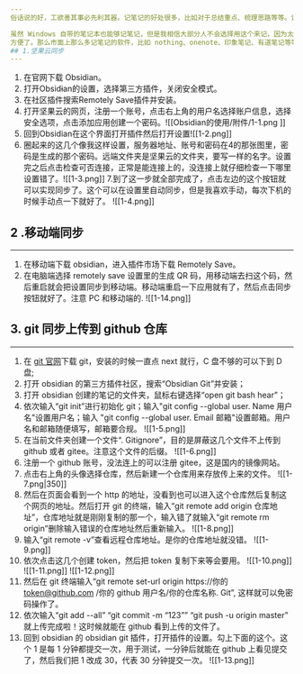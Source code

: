 ```yaml
--- 
俗话说的好，工欲善其事必先利其器。记笔记的好处很多，比如对于总结重点、梳理思路等等。记好笔记有事半功倍的效果，后续对于知识回顾知识串联有很大帮助。很多人都是学了很多，但是没办法将知识串联起来，这就导致不能在项目中对这些知识灵活运用。所以有个记笔记的习惯是好处大于坏处的。

虽然 Windows 自带的笔记本也能够记笔记，但是我相信大部分人不会选择用这个来记，因为太不
方便了。那么市面上那么多记笔记的软件，比如 nothing、onenote、印象笔记、有道笔记等等一大堆到底该选哪一个呢？其实都大差不差。我们选择的理由无非就是界面好不好看、操作放不方便、功能好不好用、以及跨平台好不好，选择一款自己喜欢的就可以了。我选择 Obsidian 的理由是这款笔记软件有很多插件，扩展性很好但也比较难上手，不过本人就是爱折腾。并且它能够在本地记笔记然后上传到云端，但是它自带的云同步是要收费的（一个月好几十呢），不过只要思想不滑坡，办法总比困难多！我们可以把 obsidian 的仓库传到坚果云或者是通过 git 传到 github。但是国内不能直连 github，也可以用 gitee 代替，方法是一样的。实际上用坚果云或者是 git 其一就可以，但是两个一块用会更保险。
## 1.坚果云同步
--- 
```

1. 在官网下载 Obsidian。
2. 打开Obsid~~i~~an的设置，选择第三方插件，关闭安全模式。
3. 在社区插件搜索Remotely Save插件并安装。
4. 打开坚果云的网页，注册一个账号，点击右上角的用户名选择账户信息，选择安全选项，点击添加应用创建一个密码。![[Obsidian的使用/附件/1-1.png ]]
5. 回到Obsidian在这个界面打开插件然后打开设置![[1-2.png]]
6. 圈起来的这几个像我这样设置，服务器地址、账号和密码在4的那张图里，密码是生成的那个密码。远端文件夹是坚果云的文件夹，要写一样的名字。设置完之后点击检查可否连接，正常是能连接上的，没连接上就仔细检查一下哪里设置错了。![[1-3.png]]
7.到了这一步就全部完成了，点击左边的这个按钮就可以实现同步了。这个可以在设置里自动同步，但是我喜欢手动，每次下机的时候手动点一下就好了。 ![[1-4.png]]
## 2 .移动端同步
---
1. 在移动端下载 obsidian，进入插件市场下载 Remotely Save。
2. 在电脑端选择 remotely save 设置里的生成 QR 码，用移动端去扫这个码，然后重启就会把设置同步到移动端。移动端重启一下应用就有了，然后点击同步按钮就好了。注意 PC 和移动端的. ![[1-14.png]]

## 3. git 同步上传到 github 仓库
---
1. 在 [git 官网](https://git-scm.com/download/win)下载 git，安装的时候一直点 next 就行，C 盘不够的可以下到 D 盘;
2. 打开 obsidian 的第三方插件社区，搜索“Obsidian Git”并安装；
3. 打开 obsidian 创建的笔记的文件夹，鼠标右键选择“open git bash hear”；
4. 依次输入“git init”进行初始化 git；输入"git config --global user. Name 用户名"设置用户名；输入 "git config --global user. Email 邮箱"设置邮箱。用户名和邮箱随便填写，邮箱要合规。 ![[1-5.png]]
5. 在当前文件夹创建一个文件“. Gitignore”，目的是屏蔽这几个文件不上传到 github 或者 gitee。注意这个文件的后缀。 ![[1-6.png]]
6. 注册一个 github 账号，没法连上的可以注册 gitee，这是国内的镜像网站。
7. 点击右上角的头像选择仓库，然后新建一个仓库用来存放传上来的文件。 ![[1-7.png|350]]
8. 然后在页面会看到一个 http 的地址，没看到也可以进入这个仓库然后复制这个网页的地址。然后打开 git 的终端，输入“git remote add origin 仓库地址”，仓库地址就是刚刚复制的那一个，输入错了就输入“git remote rm origin”删除输入错误的仓库地址然后重新输入。 ![[1-8.png]]
9. 输入“git remote -v”查看远程仓库地址。是你的仓库地址就没错。 ![[1-9.png]]
10. 依次点击这几个创建 token，然后把 token 复制下来等会要用。 ![[1-10.png]] ![[1-11.png]] ![[1-12.png]]
11. 然后在 git 终端输入“git remote set-url origin  https://你的 token@github.com /你的 github 用户名/你的仓库名称. Git”, 这样就可以免密码操作了。
12. 依次输入“git add --all”
	  “git commit -m “123””
	  “git push -u origin master”
	  就上传完成啦！这时候就能在 github 看到上传的文件了。
14. 回到 obsidian 的 obsidian git 插件，打开插件的设置。勾上下面的这个。这个 1 是每 1 分钟都提交一次，用于测试，一分钟后就能在 github 上看见提交了，然后我们把 1 改成 30，代表 30 分钟提交一次。 ![[1-13.png]]